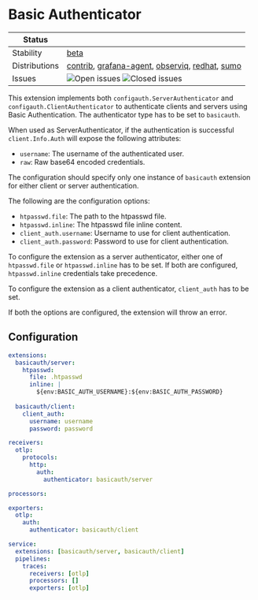 # Basic Authenticator
<!-- status autogenerated section -->
| Status        |           |
| ------------- |-----------|
| Stability     | [beta]  |
| Distributions | [contrib], [grafana-agent], [observiq], [redhat], [sumo] |
| Issues        | ![Open issues](https://img.shields.io/github/issues-search/open-telemetry/opentelemetry-collector-contrib?query=is%3Aissue%20is%3Aopen%20label%3Aextension%2Fbasicauth%20&label=open&color=orange&logo=opentelemetry) ![Closed issues](https://img.shields.io/github/issues-search/open-telemetry/opentelemetry-collector-contrib?query=is%3Aissue%20is%3Aclosed%20label%3Aextension%2Fbasicauth%20&label=closed&color=blue&logo=opentelemetry) |

[beta]: https://github.com/open-telemetry/opentelemetry-collector#beta
[contrib]: https://github.com/open-telemetry/opentelemetry-collector-releases/tree/main/distributions/otelcol-contrib
[grafana-agent]: https://github.com/grafana/agent
[observiq]: https://github.com/observIQ/observiq-otel-collector
[redhat]: https://github.com/os-observability/redhat-opentelemetry-collector
[sumo]: https://github.com/SumoLogic/sumologic-otel-collector
<!-- end autogenerated section -->

This extension implements both `configauth.ServerAuthenticator` and `configauth.ClientAuthenticator` to authenticate clients and servers using Basic Authentication. The authenticator type has to be set to `basicauth`.

When used as ServerAuthenticator, if the authentication is successful `client.Info.Auth` will expose the following attributes:

- `username`: The username of the authenticated user.
- `raw`: Raw base64 encoded credentials.

The configuration should specify only one instance of `basicauth` extension for either client or server authentication. 

The following are the configuration options:

- `htpasswd.file`:  The path to the htpasswd file.
- `htpasswd.inline`: The htpasswd file inline content.
- `client_auth.username`: Username to use for client authentication.
- `client_auth.password`: Password to use for client authentication.

To configure the extension as a server authenticator, either one of `htpasswd.file` or `htpasswd.inline` has to be set. If both are configured, `htpasswd.inline` credentials take precedence.

To configure the extension as a client authenticator, `client_auth` has to be set.

If both the options are configured, the extension will throw an error.
## Configuration

```yaml
extensions:
  basicauth/server:
    htpasswd: 
      file: .htpasswd
      inline: |
        ${env:BASIC_AUTH_USERNAME}:${env:BASIC_AUTH_PASSWORD}
  
  basicauth/client:
    client_auth: 
      username: username
      password: password

receivers:
  otlp:
    protocols:
      http:
        auth:
          authenticator: basicauth/server

processors:

exporters:
  otlp:
    auth:
      authenticator: basicauth/client

service:
  extensions: [basicauth/server, basicauth/client]
  pipelines:
    traces:
      receivers: [otlp]
      processors: []
      exporters: [otlp]
```